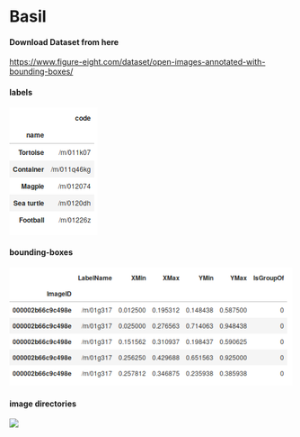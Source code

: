 # Basil

#### Download Dataset from here
https://www.figure-eight.com/dataset/open-images-annotated-with-bounding-boxes/

#### labels
<img src="https://github.com/cna74/Basil/blob/master/image/label_head.png">

#### bounding-boxes
<img src="https://github.com/cna74/Basil/blob/master/image/bbox_head.png">

 #### image directories
<img src="https://github.com/cna74/Basil/blob/master/image/img_dir.png">